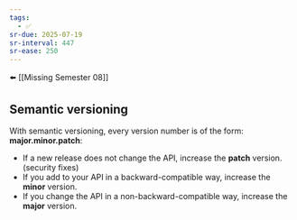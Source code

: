 ```yaml
---
tags:
  - ✅
sr-due: 2025-07-19
sr-interval: 447
sr-ease: 250
---
```

⬅️ [[Missing Semester 08]]

## Semantic versioning
With semantic versioning, every version number is of the form: **major.minor.patch**:

- If a new release does not change the API, increase the **patch** version. (security fixes)
- If you add to your API in a backward-compatible way, increase the **minor** version.
- If you change the API in a non-backward-compatible way, increase the **major** version.